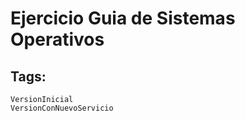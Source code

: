 # Ejercicio Guia de Sistemas Operativos  
##  Tags:   
    VersionInicial
    VersionConNuevoServicio
